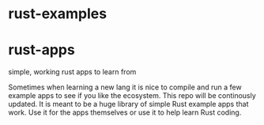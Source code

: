 # rust-examples

# rust-apps
simple, working rust apps to learn from 

Sometimes when learning a new lang it is nice to compile and run a few example apps to see if you like the  ecosystem. 
This repo will be continously updated. It is meant to be a huge library of simple Rust example apps that work. Use it for the apps themselves
or use it to help learn Rust coding. 
